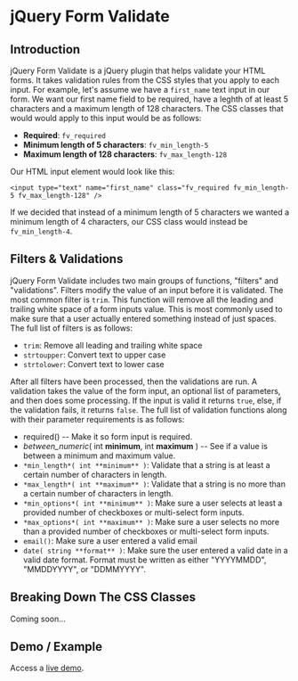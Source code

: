 # jQuery Form Validate

## Introduction

jQuery Form Validate is a jQuery plugin that helps validate your HTML forms. It takes validation rules from the CSS styles that you apply to each input. For example, let's assume we have a `first_name` text input in our form. We want our first name field to be required, have a leghth of at least 5 characters and a maximum length of 128 characters. The CSS classes that would would apply to this input would be as follows:

* **Required**: `fv_required`
* **Minimum length of 5 characters**: `fv_min_length-5`
* **Maximum length of 128 characters**: `fv_max_length-128`

Our HTML input element would look like this:

````
<input type="text" name="first_name" class="fv_required fv_min_length-5 fv_max_length-128" />
````

If we decided that instead of a minimum length of 5 characters we wanted a minimum length of 4 characters, our CSS class would instead be `fv_min_length-4`.

## Filters & Validations

jQuery Form Validate includes two main groups of functions, "filters" and "validations". Filters modify the value of an input before it is validated. The most common filter is `trim`. This function will remove all the leading and trailing white space of a form inputs value. This is most commonly used to make sure that a user actually entered something instead of just spaces. The full list of filters is as follows:

* `trim`: Remove all leading and trailing white space
* `strtoupper`: Convert text to upper case
* `strtolower`: Convert text to lower case

After all filters have been processed, then the validations are run. A validation takes the value of the form input, an optional list of parameters, and then does some processing. If the input is valid it returns `true`, else, if the validation fails, it returns `false`. The full list of validation functions along with their parameter requirements is as follows:

* required() -- Make it so form input is required.
* *between_numeric*( int **minimum**, int **maximum** ) -- See if a value is between a minimum and maximum value.
* `*min_length*( int **minimum** )`: Validate that a string is at least a certain number of characters in length.
* `*max_length*( int **maximum** )`: Validate that a string is no more than a certain number of characters in length.
* `*min_options*( int **minimum** )`: Make sure a user selects at least a provided number of checkboxes or multi-select form inputs.
* `*max_options*( int **maximum** )`: Make sure a user selects no more than a provided number of checkboxes or multi-select form inputs.
* `email()`: Make sure a user entered a valid email
* `date( string **format** )`: Make sure the user entered a valid date in a valid date format. Format must be written as either "YYYYMMDD", "MMDDYYYY", or "DDMMYYYY".

## Breaking Down The CSS Classes

Coming soon...

## Demo / Example

Access a [live demo](http://www.vmichnowicz.com/examples/formvalidate/index.html).